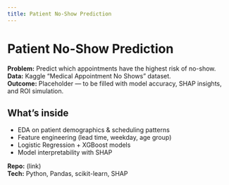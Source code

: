 ```yaml
---
title: Patient No-Show Prediction
---
```


# Patient No-Show Prediction

**Problem:** Predict which appointments have the highest risk of no-show.  
**Data:** Kaggle “Medical Appointment No Shows” dataset.  
**Outcome:** Placeholder — to be filled with model accuracy, SHAP insights, and ROI simulation.

## What’s inside
- EDA on patient demographics & scheduling patterns
- Feature engineering (lead time, weekday, age group)
- Logistic Regression + XGBoost models
- Model interpretability with SHAP

**Repo:** (link)  
**Tech:** Python, Pandas, scikit-learn, SHAP
